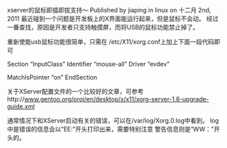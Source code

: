 xserver的鼠标即插即拔支持～
Published by jiaping in linux on 十二月 2nd, 2011
最近碰到一个问题是开发板上的X界面能运行起来，但是鼠标不会动。
经过一番查找，原因是开发者只支持触摸屏，而将USB的鼠标功能禁止掉了。

重新使能usb鼠标功能很简单，只需在 /etc/X11/xorg.conf上加上下面一段代码即可

Section “InputClass”
Identifier “mouse-all”
Driver “evdev”

MatchIsPointer “on”
EndSection

关于XServer配置文件的一个比较好的文章，可参考http://www.gentoo.org/proj/en/desktop/x/x11/xorg-server-1.8-upgrade-guide.xml

通常情况下和XServer启动有关的错误，可以在/var/log/Xorg.0.log中看到。
log中是错误的信息会以”EE:”开头打印出来，需要特别注意
警告信息则是“WW：”开头的。
